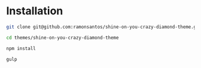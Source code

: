 # Installation

``` bash
git clone git@github.com:ramonsantos/shine-on-you-crazy-diamond-theme.git themes/shine-on-you-crazy-diamond-theme
```

``` bash
cd themes/shine-on-you-crazy-diamond-theme
```

``` bash
npm install
```

``` bash
gulp
```
